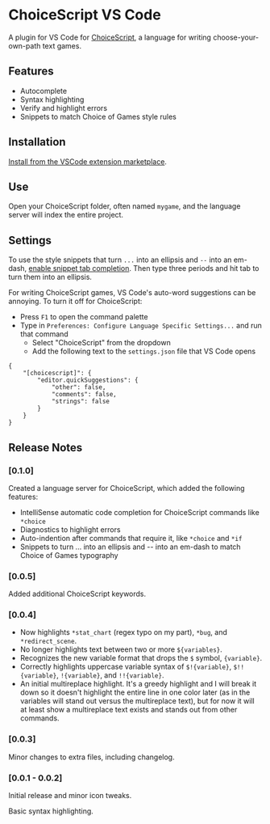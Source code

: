 # ChoiceScript VS Code

A plugin for VS Code for [ChoiceScript](https://github.com/dfabulich/choicescript/), a language for writing choose-your-own-path text games.

## Features

* Autocomplete
* Syntax highlighting
* Verify and highlight errors
* Snippets to match Choice of Games style rules

## Installation

[Install from the VSCode extension marketplace](https://marketplace.visualstudio.com/items?itemName=KLNeidecker.choicescript-vscode).

## Use

Open your ChoiceScript folder, often named `mygame`, and the language server will index the entire project.

## Settings

To use the style snippets that turn `...` into an ellipsis and `--` into an em-dash, [enable snippet tab completion](https://code.visualstudio.com/docs/editor/userdefinedsnippets#_creating-your-own-snippets). Then type three periods and hit tab to turn them into an ellipsis.

For writing ChoiceScript games, VS Code's auto-word suggestions can be annoying. To turn it off for ChoiceScript:

* Press `F1` to open the command palette
* Type in `Preferences: Configure Language Specific Settings...` and run that command
    * Select "ChoiceScript" from the dropdown
    * Add the following text to the `settings.json` file that VS Code opens
```
{
    "[choicescript]": {
        "editor.quickSuggestions": {
            "other": false,
            "comments": false,
            "strings": false
        }
    }
}
```

## Release Notes

### [0.1.0]

Created a language server for ChoiceScript, which added the following features:

* IntelliSense automatic code completion for ChoiceScript commands like `*choice`
* Diagnostics to highlight errors
* Auto-indention after commands that require it, like `*choice` and `*if`
* Snippets to turn ... into an ellipsis and -- into an em-dash to match Choice of Games typography

### [0.0.5]

Added additional ChoiceScript keywords.

### [0.0.4]

* Now highlights `*stat_chart` (regex typo on my part), `*bug`, and` *redirect_scene`.
* No longer highlights text between two or more `${variables}`.
* Recognizes the new variable format that drops the `$` symbol, `{variable}`.
* Correctly highlights uppercase variable syntax of `$!{variable}`, `$!!{variable}`, `!{variable}`, and `!!{variable}`.
* An initial multireplace highlight. It's a greedy highlight and I will break it down so it doesn't highlight the entire line in one color later (as in the variables will stand out versus the multireplace text), but for now it will at least show a multireplace text exists and stands out from other commands.

### [0.0.3]

Minor changes to extra files, including changelog.

### [0.0.1 - 0.0.2]

Initial release and minor icon tweaks.

Basic syntax highlighting.